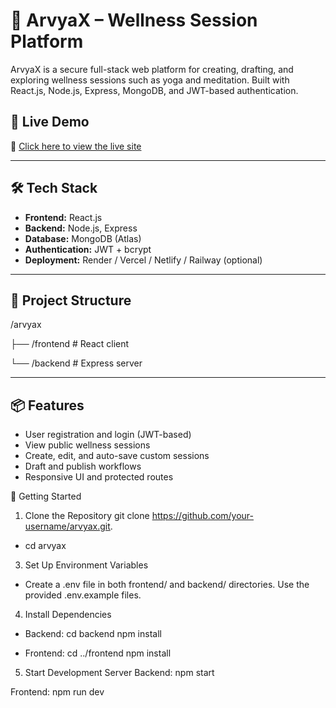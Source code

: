 # 🌿 ArvyaX – Wellness Session Platform

ArvyaX is a secure full-stack web platform for creating, drafting, and exploring wellness sessions such as yoga and meditation. Built with React.js, Node.js, Express, MongoDB, and JWT-based authentication.

## 🚀 Live Demo

🔗 [Click here to view the live site](https://arvyax-fronten.onrender.com/)  

---

## 🛠 Tech Stack

- **Frontend:** React.js  
- **Backend:** Node.js, Express  
- **Database:** MongoDB (Atlas)  
- **Authentication:** JWT + bcrypt  
- **Deployment:** Render / Vercel / Netlify / Railway (optional)

---

## 📁 Project Structure

/arvyax

├── /frontend # React client

└── /backend # Express server

---

## 📦 Features

- User registration and login (JWT-based)
- View public wellness sessions
- Create, edit, and auto-save custom sessions
- Draft and publish workflows
- Responsive UI and protected routes

🧪 Getting Started

1. Clone the Repository
git clone https://github.com/your-username/arvyax.git.
- cd arvyax


3. Set Up Environment Variables
- Create a .env file in both frontend/ and backend/ directories. Use the provided .env.example files.


4. Install Dependencies
- Backend:
 cd backend
 npm install

- Frontend:
  cd ../frontend
 npm install


5. Start Development Server
Backend:
npm start

Frontend:
npm run dev
